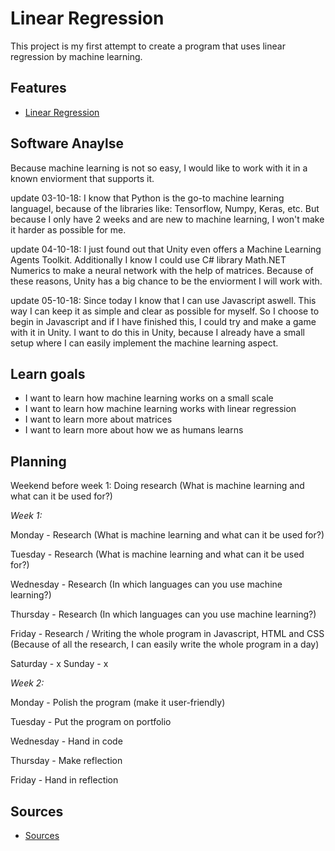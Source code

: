 # Linear Regression
This project is my first attempt to create a program that uses linear regression by machine learning.

## Features
- [Linear Regression](https://github.com/wesleycats/MachineLearning/blob/Develop/Linear%20Regression/script.js)

## Software Anaylse 
Because machine learning is not so easy, I would like to work with it in a known enviorment that supports it.

update 03-10-18: 
I know that Python is the go-to machine learning languagel, because of the libraries like: Tensorflow, Numpy, Keras, etc. But because I only have 2 weeks and are new to machine learning, I won't make it harder as possible for me.

update 04-10-18:
I just found out that Unity even offers a Machine Learning Agents Toolkit. Additionally I know I could use C# library Math.NET Numerics to make a neural network with the help of matrices. Because of these reasons, Unity has a big chance to be the enviorment I will work with.

update 05-10-18:
Since today I know that I can use Javascript aswell. This way I can keep it as simple and clear as possible for myself. So I choose to begin in Javascript and if I have finished this, I could try and make a game with it in Unity. I want to do this in Unity, because I already have a small setup where I can easily implement the machine learning aspect.

## Learn goals 
- I want to learn how machine learning works on a small scale
- I want to learn how machine learning works with linear regression
- I want to learn more about matrices
- I want to learn more about how we as humans learns

## Planning 
Weekend before week 1: Doing research (What is machine learning and what can it be used for?)

*Week 1:*

Monday - Research (What is machine learning and what can it be used for?)

Tuesday - Research (What is machine learning and what can it be used for?)

Wednesday - Research (In which languages can you use machine learning?)

Thursday - Research (In which languages can you use machine learning?)

Friday - Research / Writing the whole program in Javascript, HTML and CSS (Because of all the research, I can easily write the whole program in a day)

Saturday - x
Sunday - x

*Week 2:*

Monday - Polish the program (make it user-friendly)

Tuesday - Put the program on portfolio

Wednesday - Hand in code

Thursday - Make reflection

Friday - Hand in reflection

## Sources
- [Sources](https://github.com/wesleycats/MachineLearning/tree/Develop/Sources)
